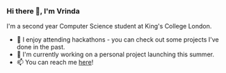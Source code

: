 ### Hi there 👋, I'm Vrinda 

I'm a second year Computer Science student at King's College London.

- 🌱 I enjoy attending hackathons - you can check out some projects I've done in the past.
- 🔭 I'm currently working on a personal project launching this summer.
- 📫 You can reach me [here](www.linkedin.com/in/vrinda-chopra-8ab129253)!

<!--
**Vrinda-chopra/Vrinda-chopra** is a ✨ _special_ ✨ repository because its `README.md` (this file) appears on your GitHub profile.

Here are some ideas to get you started:

-  I’m currently working on ...
-  I’m currently learning ...
- 👯 I’m looking to collaborate on ...
- 🤔 I’m looking for help with ...
- 💬 Ask me about ...
-  How to reach me: ...
- 😄 Pronouns: ...
- ⚡ Fun fact: ...
-->
